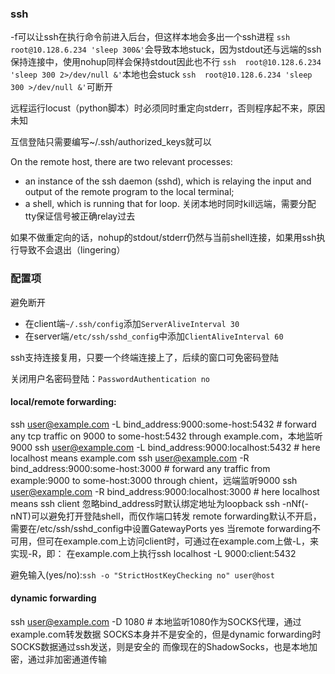 ### ssh
-f可以让ssh在执行命令前进入后台，但这样本地会多出一个ssh进程
`ssh  root@10.128.6.234 'sleep 300&'`会导致本地stuck，因为stdout还与远端的ssh保持连接中，使用nohup同样会保持stdout因此也不行
`ssh  root@10.128.6.234 'sleep 300 2>/dev/null &'`本地也会stuck
`ssh  root@10.128.6.234 'sleep 300 >/dev/null &'`可断开

远程运行locust（python脚本）时必须同时重定向stderr，否则程序起不来，原因未知

互信登陆只需要编写~/.ssh/authorized_keys就可以

On the remote host, there are two relevant processes:
- an instance of the ssh daemon (sshd), which is relaying the input and output of the remote program to the local terminal;
- a shell, which is running that for loop.
关闭本地时同时kill远端，需要分配tty保证信号被正确relay过去

如果不做重定向的话，nohup的stdout/stderr仍然与当前shell连接，如果用ssh执行导致不会退出（lingering）

### 配置项
避免断开
- 在client端`~/.ssh/config`添加`ServerAliveInterval 30`
- 在server端`/etc/ssh/sshd_config`中添加`ClientAliveInterval 60`

ssh支持连接复用，只要一个终端连接上了，后续的窗口可免密码登陆

关闭用户名密码登陆：`PasswordAuthentication no`

#### local/remote forwarding:
ssh user@example.com -L bind_address:9000:some-host:5432 # forward any tcp traffic on 9000 to some-host:5432 through example.com，本地监听9000
ssh user@example.com -L bind_address:9000:localhost:5432 # here localhost means example.com
ssh user@example.com -R bind_address:9000:some-host:3000 # forward any traffic from example:9000 to some-host:3000 through chient，远端监听9000
ssh user@example.com -R bind_address:9000:localhost:3000 # here localhost means ssh client
忽略bind_address时默认绑定地址为loopback
ssh -nNf(-nNT)可以避免打开登陆shell，而仅作端口转发
remote forwarding默认不开启，需要在/etc/ssh/sshd_config中设置GatewayPorts yes
当remote forwarding不可用，但可在example.com上访问client时，可通过在example.com上做-L，来实现-R，即：
    在example.com上执行ssh localhost -L 9000:client:5432

避免输入(yes/no):`ssh -o "StrictHostKeyChecking no" user@host`

#### dynamic forwarding
ssh user@example.com -D 1080 # 本地监听1080作为SOCKS代理，通过example.com转发数据
SOCKS本身并不是安全的，但是dynamic forwarding时SOCKS数据通过ssh发送，则是安全的
而像现在的ShadowSocks，也是本地加密，通过非加密通道传输
